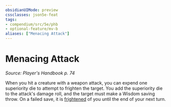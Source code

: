 ```yaml
---
obsidianUIMode: preview
cssclasses: json5e-feat
tags:
- compendium/src/5e/phb
- optional-feature/mv-b
aliases: ["Menacing Attack"]
---
```

# Menacing Attack
*Source: Player's Handbook p. 74*  

When you hit a creature with a weapon attack, you can expend one superiority die to attempt to frighten the target. You add the superiority die to the attack's damage roll, and the target must make a Wisdom saving throw. On a failed save, it is [frightened](/3-Mechanics/CLI/rules/conditions.md#frightened) of you until the end of your next turn.